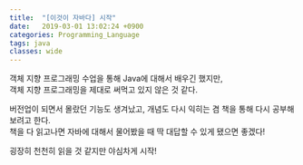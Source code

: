 ```yaml
---
title:  "[이것이 자바다] 시작"
date:   2019-03-01 13:02:24 +0900
categories: Programming_Language
tags: java
classes: wide
---
```


객체 지향 프로그래밍 수업을 통해 Java에 대해서 배우긴 했지만,  
객체 지향 프로그래밍을 제대로 써먹고 있지 않은 것 같다.  
  
버전업이 되면서 몰랐던 기능도 생겨났고, 개념도 다시 익히는 겸 책을 통해 다시 공부해보려고 한다.  
책을 다 읽고나면 자바에 대해서 물어봤을 때 딱 대답할 수 있게 됐으면 좋겠다!  
  
굉장히 천천히 읽을 것 같지만 야심차게 시작!  